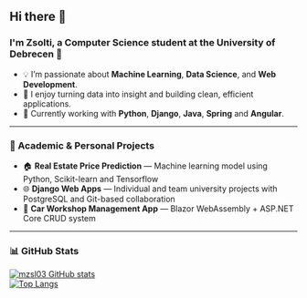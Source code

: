 ## Hi there 👋

### I'm Zsolti, a Computer Science student at the University of Debrecen 🏫

- 💡 I’m passionate about **Machine Learning**, **Data Science**, and **Web Development**.  
- 🧠 I enjoy turning data into insight and building clean, efficient applications.  
- 🧰 Currently working with **Python**, **Django**, **Java**, **Spring** and **Angular**.  

---

### 🧩 Academic & Personal Projects  
- 🏠 **Real Estate Price Prediction** — Machine learning model using Python, Scikit-learn and Tensorflow  
- 🌐 **Django Web Apps** — Individual and team university projects with PostgreSQL and Git-based collaboration  
- 🔧 **Car Workshop Management App** — Blazor WebAssembly + ASP.NET Core CRUD system
  
---

### 📊 GitHub Stats  
[![mzsl03 GitHub stats](https://github-readme-stats.vercel.app/api?username=mzsl03&commits_year=2025&show_icons=true&theme=tokyonight)](https://github.com/anuraghazra/github-readme-stats)  
[![Top Langs](https://github-readme-stats.vercel.app/api/top-langs/?username=mzsl03&commits_year=2025&show_icons=true&theme=tokyonight&layout=compact)](https://github.com/anuraghazra/github-readme-stats)
